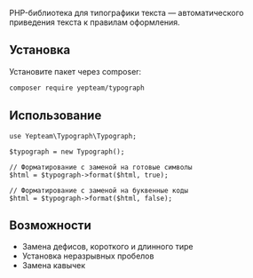 PHP-библиотека для типографики текста — автоматического приведения текста к правилам оформления.

## Установка

Установите пакет через composer:

```bash
composer require yepteam/typograph
```

## Использование

```
use Yepteam\Typograph\Typograph;

$typograph = new Typograph();

// Форматирование с заменой на готовые символы
$html = $typograph->format($html, true);

// Форматирование с заменой на буквенные коды
$html = $typograph->format($html, false);
```

## Возможности

- Замена дефисов, короткого и длинного тире
- Установка неразрывных пробелов
- Замена кавычек
